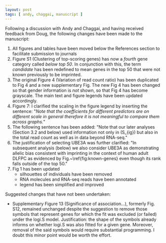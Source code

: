 ```yaml
---
layout: post
tags: [ andy, chaggai, manuscript ]
---
```


Following a discussion with Andy and Chaggai, and having received feedback from Doug, the following changes have been made to the manuscript:

1. All figures and tables have been moved below the References section to facilitate submission to journals
1. Figure S1 (Clustering of top-scoring genes) has now a *fourth* gene category called *below top 50*.  In conjunction with this, the term *candidate* has been redefined to mean genes in the top 50 that were not known previously to be imprinted.
1. The original Figure 4 (Variation of read count ratio) has been duplicated to Fig 4 and a new supplementary Fig.  The new Fig 4 has been changed so that gender information is *not* shown, so that Fig 4 has become grayscale.  The main text and figure legends have been updated accordingly.
1. Figure 7: I clarified the scaling in the figure legend by inserting the sentence: "*Note that the coefficients for different predictors
are on different scale in general therefore it is not meaningful to compare them across
graphs.*"
1. The following sentence has been added: "Note that our later analyses (Section 3.2 and below) used information not only in \(S_{ig}\) but also in the total read count as well as in data beyond RNA-seq."
1. The justification of selecting UBE3A was further clarified: "In subsequent analysis (below) we also consider UBE3A as demonstrating allelic bias consistent with imprinting in the context of human adult DLFPC as evidenced by Fig.~\ref{fig:known-genes} even though its rank falls outside of the top 50."
1. Fig 1 has been updated
    * silhouettes of individuals have been removed
    * RNA molecules and RNA-seq reads have been annotated
    * legend has been simplified and improved

Suggested changes that have not been undertaken:

* Supplementary Figure 13 (Significance of association...), formerly Fig. S12, remained unchanged despite the suggestion to remove those symbols that represent genes for which the fit was excluded (or failed) under the logi.S model.  Justification: the shape of the symbols already informs on whether logi.S was also fitted for a given gene.  Moreover, removal of the said symbols would require substantial programming.  I doubt this minor point would be worth the effort.
